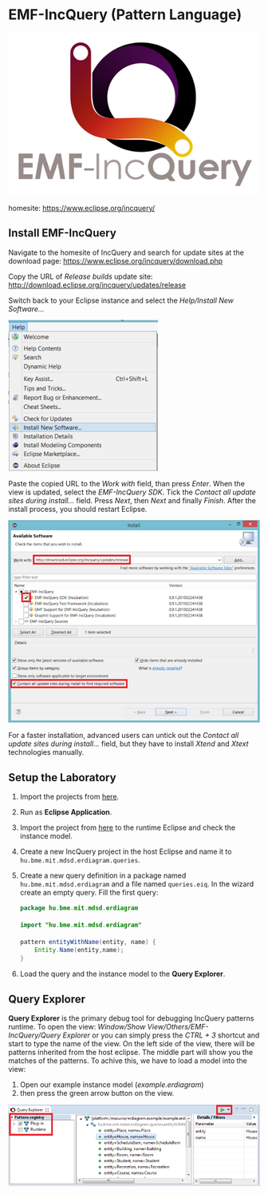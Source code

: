 EMF-IncQuery (Pattern Language)
===============================

![The logo of EMF-IncQuery](img/incquery/logo.png)

homesite: https://www.eclipse.org/incquery/

Install EMF-IncQuery
--------------------

Navigate to the homesite of IncQuery and search for update sites at the download page:
https://www.eclipse.org/incquery/download.php

Copy the URL of _Release builds_ update site:
http://download.eclipse.org/incquery/updates/release

Switch back to your Eclipse instance and select the _Help/Install New Software..._

![Select _Help/Install New Software..._](img/incquery2/install.png)

Paste the copied URL to the _Work with_ field, than press _Enter_. When the view is updated, select the _EMF-IncQuery SDK_. Tick the _Contact all update sites during install..._ field. Press _Next_, then _Next_ and finally _Finish_.
After the install process, you should restart Eclipse.

![Install window](img/incquery2/install2.png)

For a faster installation, advanced users can untick out the _Contact all update sites during install..._ field, but they have to install _Xtend_ and _Xtext_ technologies manually.

Setup the Laboratory
--------------------

1. Import the projects from [here](projects/incquery-metamodel.zip).
1. Run as **Eclipse Application**.
1. Import the project from [here](projects/incquery-example.zip) to the runtime Eclipse and check the instance model.
1. Create a new IncQuery project in the host Eclipse and name it to ```hu.bme.mit.mdsd.erdiagram.queries```.
1. Create a new query definition in a package named ```hu.bme.mit.mdsd.erdiagram``` and a file named ```queries.eiq```. In the wizard create an empty query. Fill the first query:
    
	```java
	package hu.bme.mit.mdsd.erdiagram
	
	import "hu.bme.mit.mdsd.erdiagram"

	pattern entityWithName(entity, name) {
		Entity.Name(entity,name);
	}
	```

1. Load the query and the instance model to the **Query Explorer**.

Query Explorer
--------------

**Query Explorer** is the primary debug tool for debugging IncQuery patterns runtime. To open the view: _Window/Show View/Others/EMF-IncQuery/Query Explorer_ or you can simply press the _CTRL + 3_ shortcut and start to type the name of the view. On the left side of the view, there will be patterns inherited from the host eclipse. The middle part will show you the matches of the patterns. To achive this, we have to load a model into the view:
1.  Open our example instance model (_example.erdiagram_)
1.  then press the green arrow button on the view.

![Query Explorer](img/incquery2/query_explorer.png)

